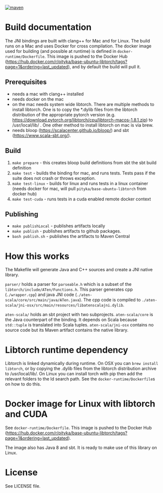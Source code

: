[![maven](https://img.shields.io/maven-central/v/io.github.pityka/aten-scala-core_2.13.svg)](https://repo1.maven.org/maven2/io/github/pityka/aten-scala-core_2.13/)

# Build documentation 

The JNI bindings are built with clang++ for Mac and for Linux. 
The build runs on a Mac and uses Docker for cross compilation. 
The docker image used for building (and possible at runtime) is defined in `docker-runtime/Dockerfile`. This image is pushed to the Docker Hub (https://hub.docker.com/r/pityka/base-ubuntu-libtorch/tags?page=1&ordering=last_updated), and by default the build will pull it. 

## Prerequisites
- needs a mac with clang++ installed
- needs docker on the mac
- on the mac needs system wide libtorch. There are multiple methods to install libtorch. One is to copy the *.dylib files from the libtorch distribution of the appropriate pytorch version (e.g. https://download.pytorch.org/libtorch/cpu/libtorch-macos-1.8.1.zip) to /usr/local/lib/ . One other method to install libtorch on mac is via brew.
- needs bloop (https://scalacenter.github.io/bloop/) and sbt (https://www.scala-sbt.org/).

## Build
1. `make prepare` - this creates bloop build definitions from sbt the sbt build definition
2. `make test` - builds the binding for mac, and runs tests. Tests pass if the suite does not crash or throws exception.
3. `make test-linux` - builds for linux and runs tests in a linux container (needs docker for mac, will pull `pityka/base-ubuntu-libtorch` from docker hub)
6. `make test-cuda` - runs tests in a cuda enabled remote docker context

## Publishing
- `make publishLocal` - publishes artifacts locally
- `make publish` - publishes artifacts to github packages. 
- `bash publish.sh` - publishes the artifacts to Maven Central

# How this works
The Makefile will generate Java and C++ sources and create a JNI native library.

`parser/` holds a parser for `parseable.h` which is a subset of the `libtorch/include/ATen/Functions.h`. This parser generates cpp (`./wrapper.cpp`) and java JNI code (`./aten-scala/core/src/main/java/ATen.java`). The cpp code is compiled to `./aten-scala/jni-osx/src/main/resources/libatenscalajni.dylib`.

`aten-scala/` holds an sbt project with two subprojects. `aten-scala/core` is the Java counterpart of the binding. It depends on Scala because `std::tuple` is translated into Scala tuples.  `aten-scala/jni-osx` contains no source code but its Maven artifact contains the native library.

# Libtorch runtime dependency
Libtorch is linked dynamically during runtime. On OSX you can `brew install libtorch`, or by copying the .dylib files from the libtorch distribution archive to /usr/local/lib/. 
On Linux you can install torch with pip then add the relevant folders to the ld search path. 
See the `docker-runtime/Dockerfile`s on how to do this.

# Docker image for Linux with libtorch and CUDA
See `docker-runtime/Dockerfile`. This image is pushed to the Docker Hub (https://hub.docker.com/r/pityka/base-ubuntu-libtorch/tags?page=1&ordering=last_updated).

The image also has Java 8 and sbt. It is ready to make use of this library on Linux.

# License
See LICENSE file.





